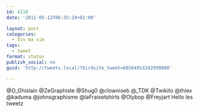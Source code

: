 ```yaml
---
id: 4110
date: '2011-05-12T06:35:24+02:00'

layout: post
categories:
  - Vis ma vie
tags:
  - tweet
format: status
publish_social: no
guid: 'http://tweets.local/?birdsite_tweet=68564914242990080'

---
```


@O\_Ghislain @ZeGraphiste @Shug0 @clowniseb @\_TDK @Twikito @thiex @kaduma @johnsgraphisme @laFraisetshirts @Olybop @Freyjart Hello les tweetz